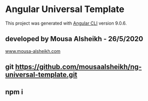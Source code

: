 # Angular Universal Template

This project was generated with [Angular CLI](https://github.com/angular/angular-cli) version 9.0.6.

## developed by Mousa Alsheikh - 26/5/2020

www.mousa-alsheikh.com

## git https://github.com/mousaalsheikh/ng-universal-template.git

## npm i
